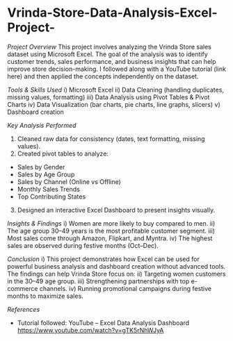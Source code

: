# Vrinda-Store-Data-Analysis-Excel-Project-
_Project Overview_
This project involves analyzing the Vrinda Store sales dataset using Microsoft Excel.
The goal of the analysis was to identify customer trends, sales performance, and business insights that can help improve store decision-making.
I followed along with a YouTube tutorial (link here) and then applied the concepts independently on the dataset.

_Tools & Skills Used_
i) Microsoft Excel
ii) Data Cleaning (handling duplicates, missing values, formatting)
iii) Data Analysis using Pivot Tables & Pivot Charts
iv) Data Visualization (bar charts, pie charts, line graphs, slicers)
v) Dashboard creation

_Key Analysis Performed_
1) Cleaned raw data for consistency (dates, text formatting, missing values).
2) Created pivot tables to analyze:
* Sales by Gender
* Sales by Age Group
* Sales by Channel (Online vs Offline)
* Monthly Sales Trends
* Top Contributing States
3) Designed an interactive Excel Dashboard to present insights visually.

_Insights & Findings_
i) Women are more likely to buy compared to men.
ii) The age group 30–49 years is the most profitable customer segment.
iii) Most sales come through Amazon, Flipkart, and Myntra.
iv) The highest sales are observed during festive months (Oct–Dec).

_Conclusion_
i) This project demonstrates how Excel can be used for powerful business analysis and dashboard creation without advanced tools. The findings can help Vrinda Store focus on:
ii) Targeting women customers in the 30–49 age group.
iii) Strengthening partnerships with top e-commerce channels.
iv) Running promotional campaigns during festive months to maximize sales.

_References_
* Tutorial followed: YouTube – Excel Data Analysis Dashboard https://www.youtube.com/watch?v=gTK5rNhWJyA
